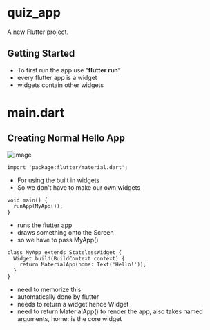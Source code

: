 # quiz_app

A new Flutter project.

## Getting Started
- To first run the app use "**flutter run**"
- every flutter app is a widget
- widgets contain other widgets

# main.dart
## Creating Normal Hello App
![image](https://user-images.githubusercontent.com/47095611/112745594-41322000-8fc7-11eb-9159-fc711cecb4f4.png)
```
import 'package:flutter/material.dart';
```
- For using the built in widgets
- So we don't have to make our own widgets

```
void main() {
  runApp(MyApp());
}
```
- runs the flutter app
- draws something onto the Screen
- so we have to pass MyApp()

```
class MyApp extends StatelessWidget {  
  Widget build(BuildContext context) {
    return MaterialApp(home: Text('Hello!'));
  }
}
```
- need to memorize this
- automatically done by flutter
- needs to return a widget hence Widget
- need to return MaterialApp() to render the app, also takes named arguments, home: is the core widget
